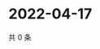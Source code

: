 # 2022-04-17

共 0 条

<!-- BEGIN WEIBO -->
<!-- 最后更新时间 Sun Apr 17 2022 00:01:22 GMT+0800 (China Standard Time) -->

<!-- END WEIBO -->
